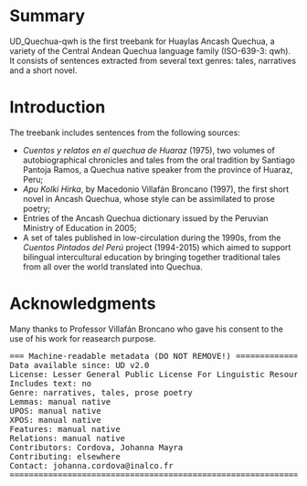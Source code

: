 # Summary

UD_Quechua-qwh is the first treebank for Huaylas Ancash Quechua, a variety of the Central Andean Quechua language family (ISO-639-3: qwh). It consists of sentences extracted from several text genres: tales, narratives and a short novel.

# Introduction

The treebank includes sentences from the following sources:
- *Cuentos y relatos en el quechua de Huaraz* (1975), two volumes of autobiographical chronicles and tales from the oral tradition by Santiago Pantoja Ramos, a Quechua native speaker from the province of Huaraz, Peru;
- *Apu Kolki Hirka*, by Macedonio Villafán Broncano (1997), the first short novel in Ancash Quechua, whose style can be assimilated to prose poetry;
- Entries of the Ancash Quechua dictionary issued by the Peruvian Ministry of Education in 2005;
- A set of tales published in low-circulation during the 1990s, from the *Cuentos Pintados del Perú* project (1994-2015) which aimed to support bilingual intercultural education by bringing together traditional tales from all over the world translated into Quechua.

# Acknowledgments

Many thanks to Professor Villafán Broncano who gave his consent to the use of his work for reasearch purpose.


<pre>
=== Machine-readable metadata (DO NOT REMOVE!) ================================
Data available since: UD v2.0
License: Lesser General Public License For Linguistic Resources
Includes text: no
Genre: narratives, tales, prose poetry
Lemmas: manual native
UPOS: manual native
XPOS: manual native
Features: manual native
Relations: manual native
Contributors: Cordova, Johanna Mayra
Contributing: elsewhere
Contact: johanna.cordova@inalco.fr
===============================================================================
</pre>

